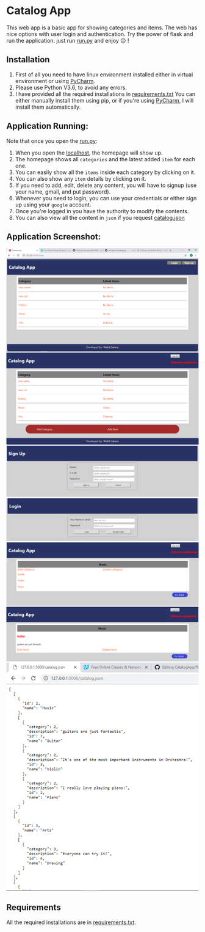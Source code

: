 # Catalog App
This web app is a basic app for showing categories and items.
The web has nice options with user login and authentication.
Try the power of flask and run the application.
just run [run.py](https://github.com/walidpiano/CatalogApp/blob/master/run.py) and enjoy :wink: !

## Installation
1. First of all you need to have linux environment installed either in virtual environment or using [PyCharm](https://www.jetbrains.com/pycharm/).
2. Please use Python V3.6, to avoid any errors.
3. I have provided all the required installations in [requirements.txt](https://github.com/walidpiano/CatalogApp/blob/master/requirements.txt) You can either manually install them using pip, or if you're using [PyCharm](https://www.jetbrains.com/pycharm/), I will install them automatically.

## Application Running:
Note that once you open the [run.py](https://github.com/walidpiano/CatalogApp/blob/master/run.py):
1. When you open the [localhost](http://127.0.0.1:5000/), the homepage will show up.
2. The homepage shows all ```categories``` and the latest added ```item``` for each one.
3. You can easily show all the ```items``` inside each category by clicking on it.
4. You can also show any ```item``` details by clicking on it.
5. If you need to add, edit, delete any content, you will have to signup (use your name, gmail, and put password).
6. Whenever you need to login, you can use your credentials or either sign up using your ```google``` account.
7. Once you're logged in you have the authority to modify the contents.
8. You can also view all the content in ```json``` if you request [catalog.json](http://127.0.0.1:5000/catalog.json.)



## Application Screenshot:
![main app when not logged in](https://github.com/walidpiano/CatalogApp/blob/master/app/app%20images/main.PNG "main")
![main app when logged in](https://github.com/walidpiano/CatalogApp/blob/master/app/app%20images/main%20when%20logged%20in.PNG "main when logged")
![signup](https://github.com/walidpiano/CatalogApp/blob/master/app/app%20images/signup.PNG "signup")
![login](https://github.com/walidpiano/CatalogApp/blob/master/app/app%20images/login.PNG "login")
![category](https://github.com/walidpiano/CatalogApp/blob/master/app/app%20images/category.PNG "category")
![item](https://github.com/walidpiano/CatalogApp/blob/master/app/app%20images/item.PNG "item")
![json](https://github.com/walidpiano/CatalogApp/blob/master/app/app%20images/json.PNG "json")

## Requirements
All the required installations are in [requirements.txt](https://github.com/walidpiano/CatalogApp/blob/master/requirements.txt).
